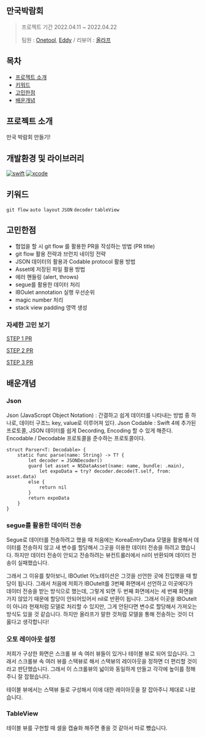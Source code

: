## 만국박람회

>프로젝트 기간 2022.04.11 ~ 2022.04.22
>
>팀원 : [Onetool](https://github.com/kimt4580), [Eddy](https://github.com/kimkyunghun3) / 리뷰어 : [올라프](https://github.com/1Consumption)

## 목차

- [프로젝트 소개](#프로젝트-소개)
- [키워드](#키워드)
- [고민한점](#고민한점)
- [배운개념](#배운개념)

## 프로젝트 소개
만국 박람회 만들기!


## 개발환경 및 라이브러리
[![swift](https://img.shields.io/badge/swift-5.6-orange)]()
[![xcode](https://img.shields.io/badge/Xcode-13.3-blue)]()

## 키워드
`git flow` `auto layout` `JSON` `decoder` `tableView`

## 고민한점
* 협업을 할 시 git flow 를 활용한 PR을 작성하는 방법 (PR title)
* git flow 활용 전략과 브런치 네이밍 전략
* JSON 데이터의 활용과 Codable protocol 활용 방법
* Asset에 저장된 파일 활용 방법
* 에러 핸들링 (alert, throws)
* segue를 활용한 데이터 처리
* IBOulet annotation 실행 우선순위
* magic number 처리
* stack view padding 영역 생성

### 자세한 고민 보기
[STEP 1 PR](https://github.com/yagom-academy/ios-exposition-universelle/pull/138)

[STEP 2 PR](https://github.com/yagom-academy/ios-exposition-universelle/pull/154)

[STEP 3 PR](https://github.com/yagom-academy/ios-exposition-universelle/pull/160)

## 배운개념
### Json
Json (JavaScropt Object Notation) : 간결하고 쉽게 데이터를 나타내는 방법 중 하나로, 데이터 구조느 key, value로 이루어져 있다.
Json Codable : Swift 4에 추가된 프로토콜, JSON 데이터를 쉽게 Decording, Encoding 할 수 있게 해준다. Encodable / Decodable 프로토콜을 준수하는 프로토콜이다.
```swift=
struct Parser<T: Decodable> {
    static func parse(name: String) -> T? {
        let decoder = JSONDecoder()
        guard let asset = NSDataAsset(name: name, bundle: .main),
            let expoData = try? decoder.decode(T.self, from: asset.data)
        else {
            return nil
        }
        return expoData
    }
}
``` 
 
### segue를 활용한 데이터 전송
Segue로 데이터를 전송하려고 했을 때 처음에는 KoreaEntryData 모델을 활용해서 데이터를 전송하지 않고 새 변수를 할당해서 그곳을 이용한 데이터 전송을 하려고 했습니다. 하지만 데이터 전송이 안되고 전송하려는 뷰컨트롤러에서 nil이 반환되며 데이터 전송이 실패했습니다.

그래서 그 이유를 찾아보니,
IBOutlet 어노테이션은 그것을 선언한 곳에 진입햇을 때 할당이 됩니다. 그래서 처음에 저희가 IBOutelt를 3번째 화면에서 선언하고 이곳에다가 데이터 전송을 받는 방식으로 했는데, 그렇게 되면 두 번째 화면에서는 세 번째 화면을 가지 않았기 때문에 할당이 안되어있어서 nil로 반환이 됩니다. 그래서 이곳을 IBOutelt이 아니라 현재처럼 모델로 처리할 수 있지만, 그게 안된다면 변수로 할당해서 가져오는 방식도 있을 것 같습니다. 하지만 올라프가 말한 것처럼 모델을 통해 전송하는 것이 더 옳다고 생각합니다!

### 오토 레이아웃 설정
저희가 구상한 화면은 스크롤 뷰 속 여러 뷰들이 있거나 테이블 뷰로 되어 있습니다.
그래서 스크롤뷰 속 여러 뷰를 스택뷰로 해서 스택뷰의 레이아웃을 정하면 더 편리할 것이라고 판단했습니다.
그래서 이 스크롤뷰의 넓이와 동일하게 만들고 각각에 높이를 정해주니 잘 잡혔습니다.

테이블 뷰에서는 스택뷰 들로 구성해서 이에 대한 레이아웃을 잘 잡아주니 제대로 나왔습니다.

    
### TableView
테이블 뷰를 구현할 때 셀을 캡슐화 해주면 좋을 것 같아서 따로 뺐습니다.




